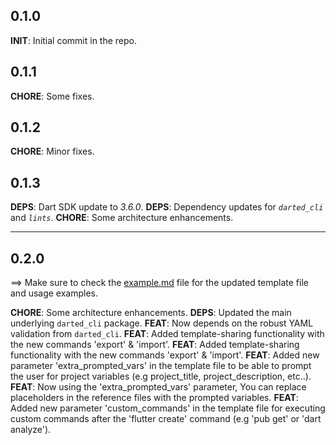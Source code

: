 ## 0.1.0

**INIT**: Initial commit in the repo.

## 0.1.1

**CHORE**: Some fixes.

## 0.1.2

**CHORE**: Minor fixes.

## 0.1.3

**DEPS**: Dart SDK update to _3.6.0_.
**DEPS**: Dependency updates for _`darted_cli`_ and _`lints`_.
**CHORE**: Some architecture enhancements.

----

## 0.2.0
==> Make sure to check the [example.md](example\example.md) file for the updated template file and usage examples.

**CHORE**: Some architecture enhancements.
**DEPS**: Updated the main underlying `darted_cli` package.
**FEAT**: Now depends on the robust YAML validation from `darted_cli`.
**FEAT**: Added template-sharing functionality with the new commands 'export' & 'import'.
**FEAT**: Added template-sharing functionality with the new commands 'export' & 'import'.
**FEAT**: Added new parameter 'extra_prompted_vars' in the template file to be able to prompt the user for project variables (e.g project_title, project_description, etc..).
**FEAT**: Now using the 'extra_prompted_vars' parameter, You can replace placeholders in the reference files with the prompted variables.
**FEAT**: Added new parameter 'custom_commands' in the template file for executing custom commands after the 'flutter create' command (e.g 'pub get' or 'dart analyze').
